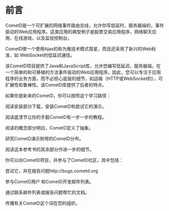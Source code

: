 # 前言 
CometD是一个可扩展的网络事件路由总线，允许你写低延时，服务器端的，事件驱动的Web应用程序。这类应用的典型例子是股票交易应用程序，网络聊天应用，在线游戏，以及监视控制台。

CometD使一个使用Ajax的称为推技术模式彗星，而且还采用了新兴的Web标准，如 WebSocket的低延迟通信。

该CometD项目提供了Java和JavaScript库，允许您编写低延迟，服务器端，在一个简单的和可移植的方法事件驱动的Web应用程序。因此，您可以专注于应用程序的业务方面，而不必担心底层的细节，如运输（HTTP或WebSocket的），可扩展性和鲁棒性。该CometD库提供了后者的特点。

如果你是新来的CometD，你可以按照这个学习路径：

阅读安装部分下载，安装CometD和尝试它的演示。

阅读底漆节让你的手脏CometD有一步一步的教程。

阅读的概念部分明白，CometD定义了抽象。

研究CometD演示附带的CometD分布。

阅读这本参考书的其余部分作进一步的细节。

你可以向CometD项目，并参与了CometD社区，其中包括：

尝试它，并在报告问题http://bugs.cometd.org

参与CometD用户 和CometD开发邮件列表。

通过联系邮件列表或报告问题帮忙的文档。

传播有关CometD这个词在您的组织。
